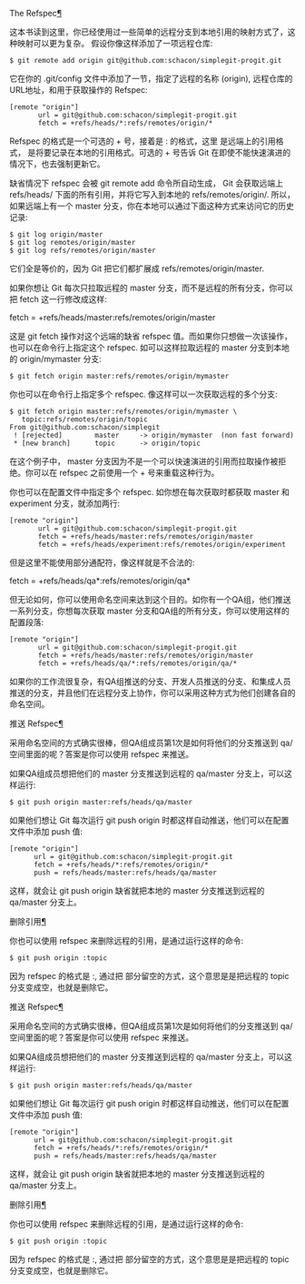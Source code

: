 
<span id="the-refspec" ></span>
The Refspec[¶](#the-refspec)

这本书读到这里，你已经使用过一些简单的远程分支到本地引用的映射方式了，这种映射可以更为复杂。 假设你像这样添加了一项远程仓库:




```
$ git remote add origin git@github.com:schacon/simplegit-progit.git

```






它在你的 .git/config 文件中添加了一节，指定了远程的名称 (origin), 远程仓库的URL地址，和用于获取操作的 Refspec:




```
[remote "origin"]
       url = git@github.com:schacon/simplegit-progit.git
       fetch = +refs/heads/*:refs/remotes/origin/*

```






Refspec 的格式是一个可选的 + 号，接着是 <src>:<dst> 的格式，这里 <src> 是远端上的引用格式， <dst> 是将要记录在本地的引用格式。可选的 + 号告诉 Git 在即使不能快速演进的情况下，也去强制更新它。


缺省情况下 refspec 会被 git remote add 命令所自动生成， Git 会获取远端上 refs/heads/ 下面的所有引用，并将它写入到本地的 refs/remotes/origin/. 所以，如果远端上有一个 master 分支，你在本地可以通过下面这种方式来访问它的历史记录:




```
$ git log origin/master
$ git log remotes/origin/master
$ git log refs/remotes/origin/master

```






它们全是等价的，因为 Git 把它们都扩展成 refs/remotes/origin/master.


如果你想让 Git 每次只拉取远程的 master 分支，而不是远程的所有分支，你可以把 fetch 这一行修改成这样:


fetch = +refs/heads/master:refs/remotes/origin/master


这是 git fetch 操作对这个远端的缺省 refspec 值。而如果你只想做一次该操作，也可以在命令行上指定这个 refspec. 如可以这样拉取远程的 master 分支到本地的 origin/mymaster 分支:




```
$ git fetch origin master:refs/remotes/origin/mymaster

```






你也可以在命令行上指定多个 refspec. 像这样可以一次获取远程的多个分支:




```
$ git fetch origin master:refs/remotes/origin/mymaster \
   topic:refs/remotes/origin/topic
From git@github.com:schacon/simplegit
 ! [rejected]        master     -> origin/mymaster  (non fast forward)
 * [new branch]      topic      -> origin/topic

```






在这个例子中， master 分支因为不是一个可以快速演进的引用而拉取操作被拒绝。你可以在 refspec 之前使用一个 + 号来重载这种行为。


你也可以在配置文件中指定多个 refspec. 如你想在每次获取时都获取 master 和 experiment 分支，就添加两行:




```
[remote "origin"]
       url = git@github.com:schacon/simplegit-progit.git
       fetch = +refs/heads/master:refs/remotes/origin/master
       fetch = +refs/heads/experiment:refs/remotes/origin/experiment

```






但是这里不能使用部分通配符，像这样就是不合法的:


fetch = +refs/heads/qa*:refs/remotes/origin/qa*


但无论如何，你可以使用命名空间来达到这个目的。如你有一个QA组，他们推送一系列分支，你想每次获取 master 分支和QA组的所有分支，你可以使用这样的配置段落:




```
[remote "origin"]
       url = git@github.com:schacon/simplegit-progit.git
       fetch = +refs/heads/master:refs/remotes/origin/master
       fetch = +refs/heads/qa/*:refs/remotes/origin/qa/*

```






如果你的工作流很复杂，有QA组推送的分支、开发人员推送的分支、和集成人员推送的分支，并且他们在远程分支上协作，你可以采用这种方式为他们创建各自的命名空间。


<span id="refspec" ></span>
推送 Refspec[¶](#refspec)

采用命名空间的方式确实很棒，但QA组成员第1次是如何将他们的分支推送到 qa/ 空间里面的呢？答案是你可以使用 refspec 来推送。


如果QA组成员想把他们的 master 分支推送到远程的 qa/master 分支上，可以这样运行:




```
$ git push origin master:refs/heads/qa/master

```






如果他们想让 Git 每次运行 git push origin 时都这样自动推送，他们可以在配置文件中添加 push 值:




```
[remote "origin"]
      url = git@github.com:schacon/simplegit-progit.git
      fetch = +refs/heads/*:refs/remotes/origin/*
      push = refs/heads/master:refs/heads/qa/master

```






这样，就会让 git push origin 缺省就把本地的 master 分支推送到远程的 qa/master 分支上。





<span id="id1" ></span>
删除引用[¶](#id1)

你也可以使用 refspec 来删除远程的引用，是通过运行这样的命令:




```
$ git push origin :topic

```






因为 refspec 的格式是 <src>:<dst>, 通过把 <src> 部分留空的方式，这个意思是是把远程的 topic 分支变成空，也就是删除它。








<span id="refspec" ></span>
推送 Refspec[¶](#refspec)

采用命名空间的方式确实很棒，但QA组成员第1次是如何将他们的分支推送到 qa/ 空间里面的呢？答案是你可以使用 refspec 来推送。


如果QA组成员想把他们的 master 分支推送到远程的 qa/master 分支上，可以这样运行:




```
$ git push origin master:refs/heads/qa/master

```






如果他们想让 Git 每次运行 git push origin 时都这样自动推送，他们可以在配置文件中添加 push 值:




```
[remote "origin"]
      url = git@github.com:schacon/simplegit-progit.git
      fetch = +refs/heads/*:refs/remotes/origin/*
      push = refs/heads/master:refs/heads/qa/master

```






这样，就会让 git push origin 缺省就把本地的 master 分支推送到远程的 qa/master 分支上。





<span id="id1" ></span>
删除引用[¶](#id1)

你也可以使用 refspec 来删除远程的引用，是通过运行这样的命令:




```
$ git push origin :topic

```






因为 refspec 的格式是 <src>:<dst>, 通过把 <src> 部分留空的方式，这个意思是是把远程的 topic 分支变成空，也就是删除它。





